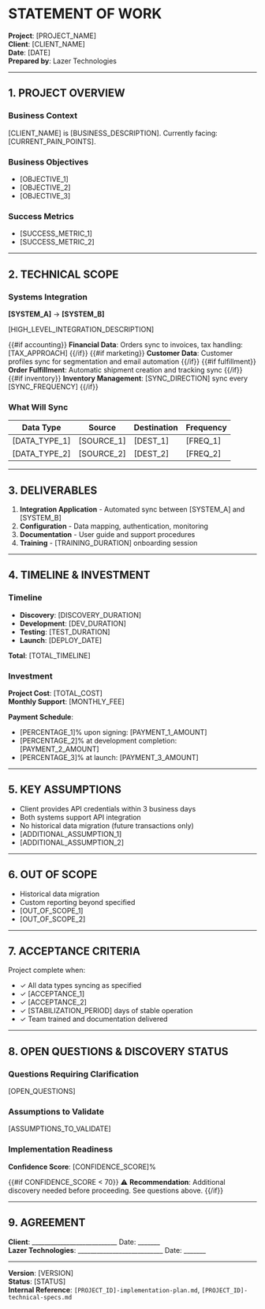 # STATEMENT OF WORK

**Project**: [PROJECT_NAME]  
**Client**: [CLIENT_NAME]  
**Date**: [DATE]  
**Prepared by**: Lazer Technologies

---

## 1. PROJECT OVERVIEW

### Business Context
[CLIENT_NAME] is [BUSINESS_DESCRIPTION]. Currently facing: [CURRENT_PAIN_POINTS].

### Business Objectives
- [OBJECTIVE_1]
- [OBJECTIVE_2]
- [OBJECTIVE_3]

### Success Metrics
- [SUCCESS_METRIC_1]
- [SUCCESS_METRIC_2]

---

## 2. TECHNICAL SCOPE

### Systems Integration
**[SYSTEM_A]** → **[SYSTEM_B]**

[HIGH_LEVEL_INTEGRATION_DESCRIPTION]

{{#if accounting}}
**Financial Data**: Orders sync to invoices, tax handling: [TAX_APPROACH]
{{/if}}
{{#if marketing}}
**Customer Data**: Customer profiles sync for segmentation and email automation
{{/if}}
{{#if fulfillment}}
**Order Fulfillment**: Automatic shipment creation and tracking sync
{{/if}}
{{#if inventory}}
**Inventory Management**: [SYNC_DIRECTION] sync every [SYNC_FREQUENCY]
{{/if}}

### What Will Sync

| Data Type | Source | Destination | Frequency |
|-----------|--------|-------------|-----------|
| [DATA_TYPE_1] | [SOURCE_1] | [DEST_1] | [FREQ_1] |
| [DATA_TYPE_2] | [SOURCE_2] | [DEST_2] | [FREQ_2] |

---

## 3. DELIVERABLES

1. **Integration Application** - Automated sync between [SYSTEM_A] and [SYSTEM_B]
2. **Configuration** - Data mapping, authentication, monitoring
3. **Documentation** - User guide and support procedures
4. **Training** - [TRAINING_DURATION] onboarding session

---

## 4. TIMELINE & INVESTMENT

### Timeline
- **Discovery**: [DISCOVERY_DURATION]
- **Development**: [DEV_DURATION]
- **Testing**: [TEST_DURATION]
- **Launch**: [DEPLOY_DATE]

**Total**: [TOTAL_TIMELINE]

### Investment
**Project Cost**: [TOTAL_COST]  
**Monthly Support**: [MONTHLY_FEE]

**Payment Schedule**:
- [PERCENTAGE_1]% upon signing: [PAYMENT_1_AMOUNT]
- [PERCENTAGE_2]% at development completion: [PAYMENT_2_AMOUNT]
- [PERCENTAGE_3]% at launch: [PAYMENT_3_AMOUNT]

---

## 5. KEY ASSUMPTIONS

- Client provides API credentials within 3 business days
- Both systems support API integration
- No historical data migration (future transactions only)
- [ADDITIONAL_ASSUMPTION_1]
- [ADDITIONAL_ASSUMPTION_2]

---

## 6. OUT OF SCOPE

- Historical data migration
- Custom reporting beyond specified
- [OUT_OF_SCOPE_1]
- [OUT_OF_SCOPE_2]

---

## 7. ACCEPTANCE CRITERIA

Project complete when:
- ✓ All data types syncing as specified
- ✓ [ACCEPTANCE_1]
- ✓ [ACCEPTANCE_2]
- ✓ [STABILIZATION_PERIOD] days of stable operation
- ✓ Team trained and documentation delivered

---

## 8. OPEN QUESTIONS & DISCOVERY STATUS

### Questions Requiring Clarification
[OPEN_QUESTIONS]

### Assumptions to Validate
[ASSUMPTIONS_TO_VALIDATE]

### Implementation Readiness
**Confidence Score**: [CONFIDENCE_SCORE]%

{{#if CONFIDENCE_SCORE < 70}}
⚠️ **Recommendation**: Additional discovery needed before proceeding. See questions above.
{{/if}}

---

## 9. AGREEMENT

**Client**: ___________________________ Date: _______  
**Lazer Technologies**: ___________________________ Date: _______

---

**Version**: [VERSION]  
**Status**: [STATUS]  
**Internal Reference**: `[PROJECT_ID]-implementation-plan.md`, `[PROJECT_ID]-technical-specs.md`

